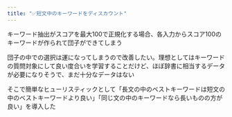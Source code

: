 ```yaml
---
title: "✅短文中のキーワードをディスカウント"
---
```


キーワード抽出がスコアを最大100で正規化する場合、各入力からスコア100のキーワードが作られて団子ができてしまう

団子の中での選択は運になってしまうので改善したい。理想としてはキーワードの質問対象にして良い度合いを学習することだけど、ほぼ辞書に相当するデータが必要になりそうで、まだ十分なデータはない

そこで簡単なヒューリスティックとして「長文の中のベストキーワードは短文の中のベストキーワードより良い」「同じ文の中のキーワードなら長いものの方が良い」を導入した
